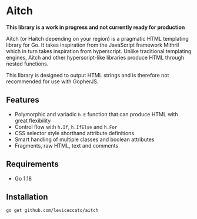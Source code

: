 # Aitch

**This library is a work in progress and not currently ready for production**

Aitch (or Haitch depending on your region) is a pragmatic HTML templating library for Go. It takes inspiration from the JavaScript framework Mithril which in turn takes inspiration from hyperscript. Unlike traditional templating engines, Aitch and other hyperscript-like libraries produce HTML through nested functions.

This library is designed to output HTML strings and is therefore not recommended for use with GopherJS.

## Features
- Polymorphic and variadic `h.E` function that can produce HTML with great flexibility
- Control flow with `h.If`, `h.IfElse` and `h.For`
- CSS selector style shorthand attribute definitions
- Smart handling of multiple classes and boolean attributes
- Fragments, raw HTML, text and comments

## Requirements

- Go 1.18

## Installation

```
go get github.com/leviceccato/aitch
```
